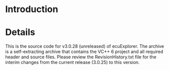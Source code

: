 # Introduction #


# Details #

This is the source code for v3.0.28 (unreleased) of ecuExplorer. The archive is a self-extracting archive that contains the VC++ 6 project and all required header and source files. Please review the RevisionHistory.txt file for the interim changes from the current release (3.0.25) to this version.